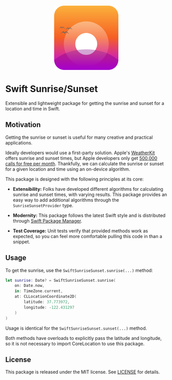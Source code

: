 <p align="center">
<img src="logo.svg" height="200" max-width="80%" alt="Logo showing the Sun rising over a mountain with birds flying in the foreground"/>
</p>

# Swift Sunrise/Sunset

Extensible and lightweight package for getting the sunrise and sunset for a location and time in Swift.

## Motivation

Getting the sunrise or sunset is useful for many creative and practical applications.

Ideally developers would use a first-party solution. Apple's [WeatherKit][WeatherKit] offers sunrise and sunset times, but Apple developers only get [500,000 calls for free per month][WeatherKitFreeAmount]. Thankfully, we can calculate the sunrise or sunset for a given location and time using an on-device algorithm.

This package is designed with the following principles at its core:

* **Extensibility:** Folks have developed different algorithms for calculating sunrise and sunset times, with varying results. This package provides an easy way to add additional algorithms through the `SunriseSunsetProvider` type.

* **Modernity:** This package follows the latest Swift style and is distributed through [Swift Package Manager][SPM]. 

* **Test Coverage:** Unit tests verify that provided methods work as expected, so you can feel more comfortable pulling this code in than a snippet.

## Usage

To get the sunrise, use the `SwiftSunriseSunset.sunrise(...)` method:

```swift
let sunrise: Date? = SwiftSunriseSunset.sunrise(
    on: Date.now,
    in: TimeZone.current,
    at: CLLocationCoordinate2D(
        latitude: 37.773972, 
        longitude: -122.431297
    )
)
```

Usage is identical for the `SwiftSunriseSunset.sunset(...)` method. 

Both methods have overloads to explicitly pass the latitude and longitude, so it is not necessary to import CoreLocation to use this package.

## License

This package is released under the MIT license. See [LICENSE](LICENSE) for details.

[WeatherKit]: https://developer.apple.com/documentation/weatherkit/sunevents/sunrise
[WeatherKitFreeAmount]: https://developer.apple.com/weatherkit/get-started/
[SPM]: https://www.swift.org/documentation/package-manager/